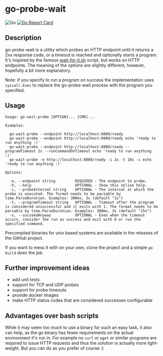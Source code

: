 # go-probe-wait

![Go](https://github.com/mjeri/go-probe-wait/workflows/Go/badge.svg)
[![Go Report Card](https://goreportcard.com/badge/mjeri/go-probe-wait)](https://goreportcard.com/report/mjeri/go-probe-wait)

## Description

go-probe-wait is a utility which probes an HTTP endpoint until it returns a 2xx response code, or a timeout is reached and optionally starts a program.
It's inspired by the famous [wait-for-it.sh](https://github.com/vishnubob/wait-for-it) script, but works on HTTP endpoints.
The meaning of the options are slightly different, however, hopefully a bit more explanatory.

Note: if you specify to run a program on success the implementation uses `syscall.Exec` to replace the go-probe-wait process with the program you specified. 

## Usage

```
Usage: go-wait-probe [OPTION]... [CMD]...

Examples:

  go-wait-probe --endpoint http://localhost:8080/ready
  go-wait-probe --endpoint http://localhost:8080/ready echo 'ready to run anything :)'
  go-wait-probe --endpoint http://localhost:8080/ready --programTimeout 2s --runCommandOnTimeout echo 'ready to run anything :)'
  go-wait-probe -e http://localhost:8080/ready -i 2s -t 10s -c echo 'ready to run anything :)'

Options:

  -e, --endpoint string         REQUIRED - The endpoint to probe.
  -h, --help                    OPTIONAL - Show this online help.
  -i, --probeInterval string    OPTIONAL - The interval at which the probe is executed. The format needs to be parsable by time.ParseDuration. Examples: 300ms, 3s (default "1s")
  -t, --programTimeout string   OPTIONAL - Timeout after the program is considered unsuccessful and it exits with 1. The format needs to be parsable by time.ParseDuration. Examples: 300ms, 3s (default "15s")
  -s, --succeedAnyway           OPTIONAL - Even when the timeout occurs, consider the run as success and exit with 0 or run the specified command.
```

Precompiled binaries for unix based systems are available in the releases of the GitHub project.

If you want to mess it with on your own, clone the project and a simple `go build` does the job.

## Further improvement ideas

- add unit tests
- support for TCP and UDP probes
- support for probe timeouts
- provide docker images
- make HTTP status codes that are considered successes configurable


## Advantages over bash scripts

While it may seem too much to use a binary for such an easy task, it also can help, as the go binary has fewer requirements on the actual environment it's run in.
For example no `curl` or `wget` or similar programs are required to issue HTTP requests and thus the solution is actually more light-weight.
But you can do as you prefer of course :)
